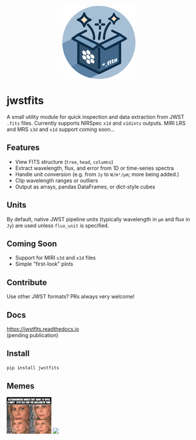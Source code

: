 <p align="center">
  <img src="docs/_static/jwstfits1.png" alt="jwstfits logo" width="200"/>
</p>

# jwstfits

A small utility module for quick inspection and data extraction from JWST `.fits` files. Currently supports NIRSpec `x1d` and `x1dints` outputs. MIRI LRS and MRS `s3d` and `x1d` support coming soon...

## Features

- View FITS structure (`tree`, `head`, `columns`)
- Extract wavelength, flux, and error from 1D or time-series spectra
- Handle unit conversion (e.g. from `Jy` to `W/m²/μm`; more being added.)
- Clip wavelength ranges or outliers
- Output as arrays, pandas DataFrames, or dict-style cubes

## Units

By default, native JWST pipeline units (typically wavelength in `μm` and flux in `Jy`) are used unless `flux_unit` is specified.

## Coming Soon

- Support for MIRI `s3d` and `x1d` files
- Simple "first-look" plots

## Contribute

Use other JWST formats? PRs always very welcome!

## Docs

https://jwstfits.readthedocs.io  
(pending publication)

## Install

```bash
pip install jwstfits
```

## Memes

<p float="left">
  <img src="/jwstfits/images/confusedfits.jpeg" height="100" />
  <img src="/jwstfits/images/onedoesnotsimplyopenfitsfile.png" height="100" /> 
</p>
